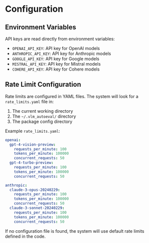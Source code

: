 # Configuration

## Environment Variables

API keys are read directly from environment variables:

- `OPENAI_API_KEY`: API key for OpenAI models
- `ANTHROPIC_API_KEY`: API key for Anthropic models
- `GOOGLE_API_KEY`: API key for Google models
- `MISTRAL_API_KEY`: API key for Mistral models
- `COHERE_API_KEY`: API key for Cohere models

## Rate Limit Configuration

Rate limits are configured in YAML files. The system will look for a `rate_limits.yaml` file in:

1. The current working directory
2. The `~/.vlm_autoeval/` directory
3. The package config directory

Example `rate_limits.yaml`:

```yaml
openai:
  gpt-4-vision-preview:
    requests_per_minute: 100
    tokens_per_minute: 100000
    concurrent_requests: 50
  gpt-4-turbo-preview:
    requests_per_minute: 100
    tokens_per_minute: 100000
    concurrent_requests: 50

anthropic:
  claude-3-opus-20240229:
    requests_per_minute: 100
    tokens_per_minute: 100000
    concurrent_requests: 50
  claude-3-sonnet-20240229:
    requests_per_minute: 100
    tokens_per_minute: 100000
    concurrent_requests: 50
```

If no configuration file is found, the system will use default rate limits defined in the code. 